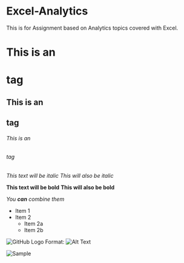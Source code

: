 # Excel-Analytics
This is for Assignment based on Analytics topics covered with Excel.

# This is an <h1> tag
## This is an <h2> tag
###### This is an <h6> tag

 
 *This text will be italic*
_This will also be italic_

**This text will be bold**
__This will also be bold__

_You **can** combine them_

  
* Item 1
* Item 2
  * Item 2a
  * Item 2b

![GitHub Logo](/images/logo.png)
Format: ![Alt Text](url)
  
![Sample](https://www.influxdata.com/wp-content/uploads/GitHub-logo.jpg)


